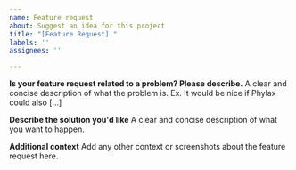```yaml
---
name: Feature request
about: Suggest an idea for this project
title: "[Feature Request] "
labels: ''
assignees: ''

---
```


**Is your feature request related to a problem? Please describe.**
A clear and concise description of what the problem is. Ex. It would be nice if Phylax could also [...]

**Describe the solution you'd like**
A clear and concise description of what you want to happen.

**Additional context**
Add any other context or screenshots about the feature request here.
